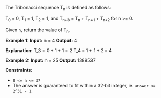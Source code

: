 The Tribonacci sequence T<sub>n</sub> is defined as follows:

T<sub>0</sub> = 0, T<sub>1</sub> = 1, T<sub>2</sub> = 1, and T<sub>n+3</sub> = T<sub>n</sub> + T<sub>n+1</sub> + T<sub>n+2</sub> for n >= 0.

Given `n`, return the value of T<sub>n</sub>.

**Example 1:**
**Input:** n = 4
**Output:** 4

**Explanation:** T\_3 = 0 + 1 + 1 = 2 T\_4 = 1 + 1 + 2 = 4

**Example 2:**
**Input:** n = 25
**Output:** 1389537

**Constraints:**

*   `0 <= n <= 37`
*   The answer is guaranteed to fit within a 32-bit integer, ie. `answer <= 2^31 - 1`.